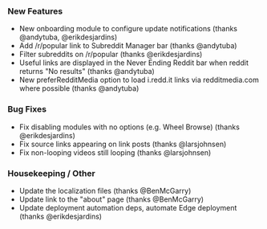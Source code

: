 
### New Features

- New onboarding module to configure update notifications (thanks @andytuba, @erikdesjardins)
- Add /r/popular link to Subreddit Manager bar (thanks @andytuba)
- Filter subreddits on /r/popular (thanks @erikdesjardins)
- Useful links are displayed in the Never Ending Reddit bar when reddit returns "No results" (thanks @andytuba)
- New preferRedditMedia option to load i.redd.it links via redditmedia.com where possible (thanks @andytuba)

### Bug Fixes

- Fix disabling modules with no options (e.g. Wheel Browse) (thanks @erikdesjardins)
- Fix source links appearing on link posts (thanks @larsjohnsen)
- Fix non-looping videos still looping (thanks @larsjohnsen)

### Housekeeping / Other

- Update the localization files (thanks @BenMcGarry)
- Update link to the "about" page (thanks @BenMcGarry)
- Update deployment automation deps, automate Edge deployment (thanks @erikdesjardins)

